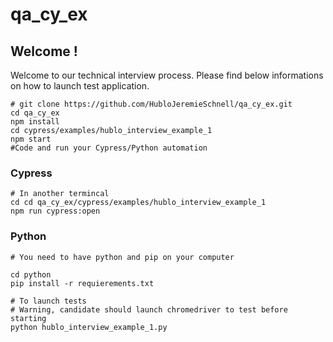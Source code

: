 # qa_cy_ex

## Welcome ! 

Welcome to our technical interview process. Please find below informations on how to launch test application. 

```
# git clone https://github.com/HubloJeremieSchnell/qa_cy_ex.git
cd qa_cy_ex
npm install
cd cypress/examples/hublo_interview_example_1
npm start
#Code and run your Cypress/Python automation
```
### Cypress 
```
# In another termincal
cd cd qa_cy_ex/cypress/examples/hublo_interview_example_1
npm run cypress:open
```

### Python 
```
# You need to have python and pip on your computer 

cd python 
pip install -r requierements.txt

# To launch tests
# Warning, candidate should launch chromedriver to test before starting
python hublo_interview_example_1.py
```
